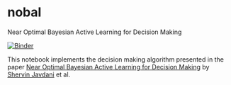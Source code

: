 # nobal
Near Optimal Bayesian Active Learning for Decision Making

[![Binder](http://mybinder.org/badge.svg)](http://mybinder.org/repo/gvanhorn38/nobal)

This notebook implements the decision making algorithm presented in the paper [Near Optimal Bayesian Active Learning for Decision Making](http://www.ri.cmu.edu/pub_files/2014/4/javdani14hec_extended.pdf) by [Shervin Javdani](http://www.cs.cmu.edu/~sjavdani/) et al.
